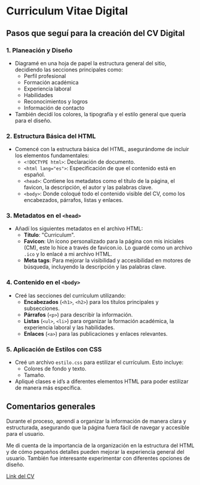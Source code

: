 # Curriculum Vitae Digital


## Pasos que seguí para la creación del CV Digital

### 1. **Planeación y Diseño**
   - Diagramé en una hoja de papel la estructura general del sitio, decidiendo las secciones principales como:
     - Perfil profesional
     - Formación académica
     - Experiencia laboral
     - Habilidades
     - Reconocimientos y logros
     - Información de contacto
   - También decidí los colores, la tipografía y el estilo general que quería para el diseño.
   
### 2. **Estructura Básica del HTML**
   - Comencé con la estructura básica del HTML, asegurándome de incluir los elementos fundamentales:
     - `<!DOCTYPE html>`: Declaración de documento.
     - `<html lang="es">`: Especificación de que el contenido está en español.
     - `<head>`: Contiene los metadatos como el título de la página, el favicon, la descripción, el autor y las palabras clave.
     - `<body>`: Donde coloqué todo el contenido visible del CV, como los encabezados, párrafos, listas y enlaces.

### 3. **Metadatos en el `<head>`**
   - Añadí los siguientes metadatos en el archivo HTML:
     - **Título**: "Curriculum".
     - **Favicon**: Un ícono personalizado para la página con mis iniciales (CM), este lo hice a través de favicon.io.  Lo guardé como un archivo `.ico` y lo enlacé a mi archivo HTML.
     - **Meta tags**: Para mejorar la visibilidad y accesibilidad en motores de búsqueda, incluyendo la descripción y las palabras clave.

### 4. **Contenido en el `<body>`**
   - Creé las secciones del currículum utilizando:
     - **Encabezados** (`<h1>`, `<h2>`) para los títulos principales y subsecciones.
     - **Párrafos** (`<p>`) para describir la información.
     - **Listas** (`<ul>`, `<li>`) para organizar la formación académica, la experiencia laboral y las habilidades.
     - **Enlaces** (`<a>`) para las publicaciones y enlaces relevantes.
   

### 5. **Aplicación de Estilos con CSS**
   - Creé un archivo `estilo.css` para estilizar el currículum. Esto incluye:
     - Colores de fondo y texto.
     - Tamaño.
   - Apliqué clases e id’s a diferentes elementos HTML para poder estilizar de manera más específica.


## Comentarios generales
Durante el proceso, aprendí a organizar la información de manera clara y estructurada, asegurando que la página fuera fácil de navegar y accesible para el usuario.

Me di cuenta de la importancia de la organización en la estructura del HTML y de cómo pequeños detalles pueden mejorar la experiencia general del usuario. También fue interesante experimentar con diferentes opciones de diseño.

[Link del CV](https://constanzamora20.github.io/Tareas-Mora/)
